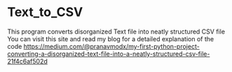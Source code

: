 # Text_to_CSV
This program converts disorganized Text file into neatly structured CSV file
You can visit this site and read my blog for a detailed explanation of the code
https://medium.com/@pranavmodx/my-first-python-project-converting-a-disorganized-text-file-into-a-neatly-structured-csv-file-21f4c6af502d

